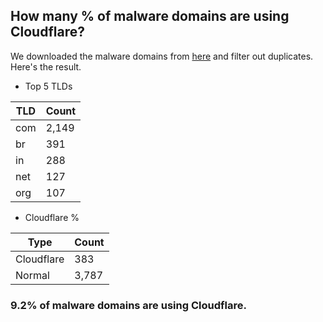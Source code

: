 ## How many % of malware domains are using Cloudflare?


We downloaded the malware domains from [here](https://urlhaus.abuse.ch) and filter out duplicates.
Here's the result.


[//]: # (start replacement)


- Top 5 TLDs

| TLD | Count |
| --- | --- |
| com | 2,149 |
| br | 391 |
| in | 288 |
| net | 127 |
| org | 107 |


- Cloudflare %

| Type | Count |
| --- | --- |
| Cloudflare | 383 |
| Normal | 3,787 |


### 9.2% of malware domains are using Cloudflare.